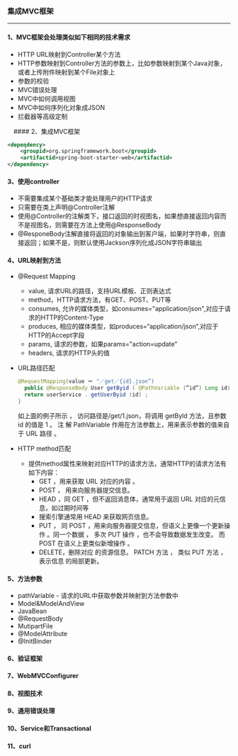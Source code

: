 ### 集成MVC框架

---

#### 1、MVC框架会处理类似如下相同的技术需求

- HTTP URL映射到Controller某个方法
- HTTP参数映射到Controller方法的参数上，比如参数映射到某个Java对象，或者上传附件映射到某个File对象上
- 参数的校验
- MVC错误处理
- MVC中如何调用视图
- MVC中如何序列化对象成JSON
- 拦截器等高级定制

　#### 2、集成MVC框架

```xml
<depeηdency>
	<groupid>org.springframework.boot</groupid>
	<artifactid>spring-boot-starter-web</artifactid>
</dependency>
```

#### 3、使用controller

- 不需要集成某个基础类才能处理用户的HTTP请求
- 只需要在类上声明@Controller注解
- 使用@Controller的注解类下，接口返回的时视图名，如果想直接返回内容而不是视图名，则需要在方法上使用@ResponseBody
- @ResponeBody注解直接将返回的对象输出到客户端，如果时字符串，则直接返回；如果不是，则默认使用Jackson序列化成JSON字符串输出

#### 4、URL映射到方法

- @Request Mapping

  - value, 请求URL的路径，支持URL模板、正则表达式
  - method，HTTP请求方法，有GET、POST、PUT等
  - consumes, 允许的媒体类型，如consumes="application/json",对应于请求的HTTP的Content-Type
  - produces, 相应的媒体类型，如produces=“application/json”,对应于HTTP的Accept字段
  - params, 请求的参数，如果params="action=update"
  - headers, 请求的HTTP头的值

- URL路径匹配

  ```java
  @RequestMapping(value ＝ "／get／{id}.json”)
  	public @ResponseBody User getByid ( @PathVariable (”id”) Long id) {
  	return userService . getUserByid (id) ;
  }
  ```

  如上面的例子所示 ， 访问路径是/get/1.json，将调用 getByld 方法，且参数 id 的值是 1 。 注
  解 PathVariable 作用在方法参数上，用来表示参数的值来自于 URL 路径 。  

- HTTP method匹配

  - 提供method属性来映射对应HTTP的请求方法，通常HTTP的请求方法有如下内容：
    - GET ，用来获取 URL 对应的内容 。
    - POST ， 用来向服务器提交信息。
    - HEAD ，同 GET ，但不返回消息体，通常用于返回 URL 对应的元信息，如过期时间等 
    - 搜索引擎通常用 HEAD 来获取网页信息。
    - PUT ， 同 POST ，用来向服务器提交信息，但语义上更像一个更新操作 。同一个数据 ，
      多次 PUT 操作 ，也不会导致数据发生改变。 而 POST 在语义上更类似新增操作 。
    - DELETE，删除对应 的资源信息。
      PATCH 方法 ， 类似 PUT 方法 ， 表示信息 的局部更新。  

#### 5、方法参数

- pathVariable - 请求的URL中获取参数并映射到方法参数中
- Model&ModelAndView
- JavaBean
- @RequestBody
- MutipartFile
- @ModelAttribute
- @InitBinder

#### 6、验证框架

#### 7、WebMVCConfigurer

#### 8、视图技术

#### 9、通用错误处理

#### 10、Service和Transactional

#### 11、curl